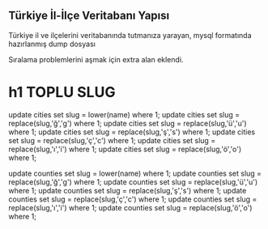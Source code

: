 ## Türkiye İl-İlçe Veritabanı Yapısı

Türkiye il ve ilçelerini veritabanında tutmanıza yarayan, mysql formatında hazırlanmış dump dosyası

Sıralama problemlerini aşmak için extra alan eklendi.

# h1 TOPLU SLUG
update cities set slug = lower(name) where 1;
update cities set slug = replace(slug,'ğ','g') where 1;
update cities set slug = replace(slug,'ü','u') where 1;
update cities set slug = replace(slug,'ş','s') where 1;
update cities set slug = replace(slug,'ç','c') where 1;
update cities set slug = replace(slug,'ı','i') where 1;
update cities set slug = replace(slug,'ö','o') where 1;


update counties set slug = lower(name) where 1;
update counties set slug = replace(slug,'ğ','g') where 1;
update counties set slug = replace(slug,'ü','u') where 1;
update counties set slug = replace(slug,'ş','s') where 1;
update counties set slug = replace(slug,'ç','c') where 1;
update counties set slug = replace(slug,'ı','i') where 1;
update counties set slug = replace(slug,'ö','o') where 1;
